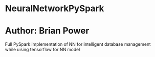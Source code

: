 # NeuralNetworkPySpark
# Author: Brian Power
Full PySpark implementation of NN for intelligent database management while uising tensorflow for NN model
